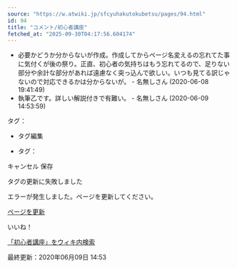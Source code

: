 ```yaml
---
source: "https://w.atwiki.jp/sfcyuhakutokubetsu/pages/94.html"
id: 94
title: "コメント/初心者講座"
fetched_at: "2025-09-30T04:17:56.604174"
---
```


* 必要かどうか分からないが作成。作成してからページ名変えるの忘れてた事に気付くが後の祭り。正直、初心者の気持ちはもう忘れてるので、足りない部分や余計な部分があれば遠慮なく突っ込んで欲しい。いつも見てる訳じゃないので対応できるかは分からないが。 - 名無しさん (2020-06-08 19:41:49)
* 執筆乙です。詳しい解説付きで有難い。 - 名無しさん (2020-06-09 14:53:59)

タグ：

+ タグ編集

* タグ：

キャンセル
保存

タグの更新に失敗しました

エラーが発生しました。ページを更新してください。

[ページを更新](https://w.atwiki.jp/sfcyuhakutokubetsu/pages/94.html)

いいね！

[「初心者講座」をウィキ内検索](https://w.atwiki.jp//w.atwiki.jp/sfcyuhakutokubetsu/search?andor=and&keyword=%E5%88%9D%E5%BF%83%E8%80%85%E8%AC%9B%E5%BA%A7)

最終更新：2020年06月09日 14:53